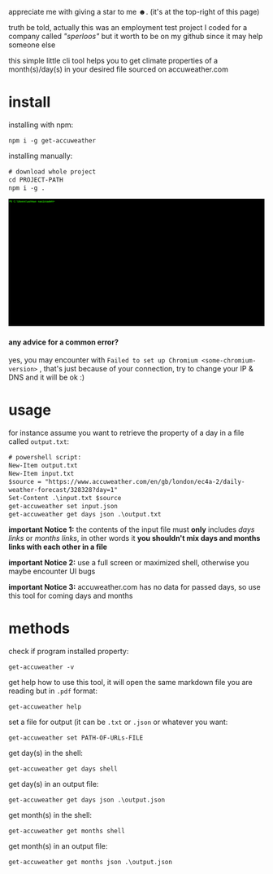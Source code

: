 appreciate me with giving a star to me ☻. (it's at the top-right of this page)

truth be told, actually this was an employment test project I coded for a company called *"sperloos"* but it worth to be on my github since it may help someone else

this simple little cli tool helps you to get climate properties of a month(s)/day(s) in your desired file sourced on accuweather.com

# install

installing with npm:

```
npm i -g get-accuweather
```

installing manually:

```
# download whole project
cd PROJECT-PATH	
npm i -g .
```

![installing get-accuweather](./assets/installing.gif "installing get-accuweather")

#### any advice for a common error?

yes, you may encounter with `Failed to set up Chromium <some-chromium-version>` , that's just because of your connection, try to change your IP & DNS and it will be ok :)

# usage

for instance assume you want to retrieve the property of a day in a file called `output.txt`:

```
# powershell script:
New-Item output.txt
New-Item input.txt
$source = "https://www.accuweather.com/en/gb/london/ec4a-2/daily-weather-forecast/328328?day=1"
Set-Content .\input.txt $source
get-accuweather set input.json
get-accuweather get days json .\output.txt
```



**important Notice 1:** the contents of the input file must **only** includes *days links* or *months links*, in other words it **you shouldn't mix days and months links with each other in a file**

**important Notice 2:** use a full screen or maximized shell, otherwise you maybe encounter UI bugs

**important Notice 3:** accuweather.com has no data for passed days, so use this tool for coming days and months

# methods

check if program installed property:

```
get-accuweather -v
```

get help how to use this tool, it will open the same markdown file you are reading but in `.pdf` format:

```
get-accuweather help
```

set a file for output (it can be `.txt` or `.json` or whatever you want:

```
get-accuweather set PATH-OF-URLs-FILE
```

get day(s) in the shell:

```
get-accuweather get days shell
```

get day(s) in an output file:

```
get-accuweather get days json .\output.json
```

get month(s) in the shell:

```
get-accuweather get months shell
```

get month(s) in an output file:

```
get-accuweather get months json .\output.json
```

